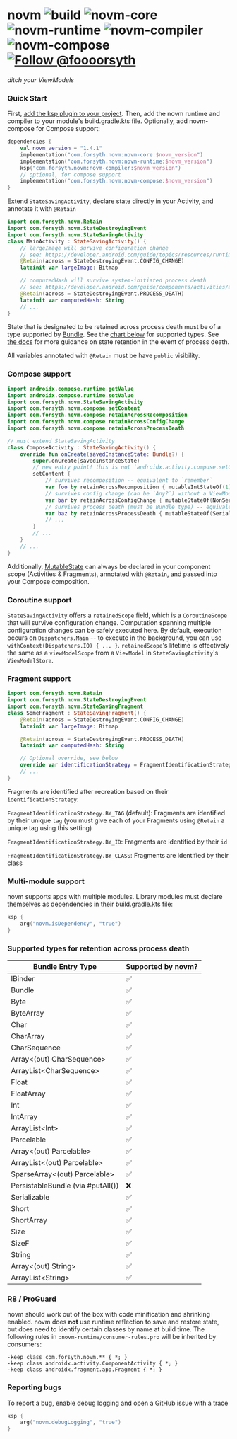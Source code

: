 # novm ![build](https://github.com/foooorsyth/novm/actions/workflows/build.yml/badge.svg) ![novm-core](https://img.shields.io/maven-central/v/com.forsyth.novm/novm-core?style=flat&label=novm-core&color=%236650a4&cacheSeconds=3600&link=https%3A%2F%2Fcentral.sonatype.com%2Fartifact%2Fcom.forsyth.novm%2Fnovm-core) ![novm-runtime](https://img.shields.io/maven-central/v/com.forsyth.novm/novm-runtime?style=flat&label=novm-runtime&color=blue&cacheSeconds=3600&link=https%3A%2F%2Fcentral.sonatype.com%2Fartifact%2Fcom.forsyth.novm%2Fnovm-runtime) ![novm-compiler](https://img.shields.io/maven-central/v/com.forsyth.novm/novm-compiler?style=flat&label=novm-compiler&color=orange&cacheSeconds=3600&link=https%3A%2F%2Fcentral.sonatype.com%2Fartifact%2Fcom.forsyth.novm%2Fnovm-compiler) ![novm-compose](https://img.shields.io/maven-central/v/com.forsyth.novm/novm-compose?style=flat&label=novm-compose&color=%23fcc603&cacheSeconds=3600&link=https%3A%2F%2Fcentral.sonatype.com%2Fartifact%2Fcom.forsyth.novm%2Fnovm-compose) [![Follow @foooorsyth](https://img.shields.io/twitter/follow/foooorsyth?style=social)](https://x.com/foooorsyth)

*ditch your ViewModels*

### Quick Start

First, [add the ksp plugin to your project](https://developer.android.com/build/migrate-to-ksp#add-ksp). 
Then, add the novm runtime and compiler to your module's build.gradle.kts file. Optionally, add 
novm-compose for Compose support:
```kotlin
dependencies {
    val novm_version = "1.4.1"
    implementation("com.forsyth.novm:novm-core:$novm_version")
    implementation("com.forsyth.novm:novm-runtime:$novm_version")
    ksp("com.forsyth.novm:novm-compiler:$novm_version")
    // optional, for compose support
    implementation("com.forsyth.novm:novm-compose:$novm_version")
}
```

Extend ```StateSavingActivity```, declare state directly in your Activity, and annotate it with ```@Retain```

```kotlin
import com.forsyth.novm.Retain
import com.forsyth.novm.StateDestroyingEvent
import com.forsyth.novm.StateSavingActivity
class MainActivity : StateSavingActivity() {
    // largeImage will survive configuration change
    // see: https://developer.android.com/guide/topics/resources/runtime-changes
    @Retain(across = StateDestroyingEvent.CONFIG_CHANGE)
    lateinit var largeImage: Bitmap 

    // computedHash will survive system-initiated process death
    // see: https://developer.android.com/guide/components/activities/activity-lifecycle#asem
    @Retain(across = StateDestroyingEvent.PROCESS_DEATH)
    lateinit var computedHash: String
    // ...
}
```

State that is designated to be retained across process death must be of a type supported by [Bundle](https://developer.android.com/reference/android/os/Bundle). 
See the [chart below](#Supported-types-for-retention-across-process-death) for supported types. See [the docs](https://developer.android.com/topic/libraries/architecture/saving-states#onsaveinstancestate) for more guidance on
state retention in the event of process death.

All variables annotated with ```@Retain``` must be have ```public``` visibility.

### Compose support

```kotlin
import androidx.compose.runtime.getValue
import androidx.compose.runtime.setValue
import com.forsyth.novm.StateSavingActivity
import com.forsyth.novm.compose.setContent
import com.forsyth.novm.compose.retainAcrossRecomposition
import com.forsyth.novm.compose.retainAcrossConfigChange
import com.forsyth.novm.compose.retainAcrossProcessDeath

// must extend StateSavingActivity
class ComposeActivity : StateSavingActivity() { 
    override fun onCreate(savedInstanceState: Bundle?) {
        super.onCreate(savedInstanceState)
        // new entry point! this is not `androidx.activity.compose.setContent`
        setContent {
            // survives recomposition -- equivalent to `remember`
            var foo by retainAcrossRecomposition { mutableIntStateOf(1) }
            // survives config change (can be `Any?`) without a ViewModel
            var bar by retainAcrossConfigChange { mutableStateOf(NonSerializableClass()) }
            // survives process death (must be Bundle type) -- equivalent to `rememberSaveable`
            var baz by retainAcrossProcessDeath { mutableStateOf(SerializableClass()) }
            // ... 
        }
        // ...
    }
    // ...
}
```

Additionally, [MutableState](https://developer.android.com/reference/kotlin/androidx/compose/runtime/MutableState)
can always be declared in your component scope (Activities & Fragments), annotated with ```@Retain```, and passed into your Compose composition.

### Coroutine support

```StateSavingActivity``` offers a ```retainedScope``` field, which is a ```CoroutineScope``` that will
survive configuration change. Computation spanning multiple configuration changes can be safely executed
here. By default, execution occurs on ```Dispatchers.Main``` -- to execute in the background, you can use
```withContext(Dispatchers.IO) { ... }```. ```retainedScope```'s lifetime is effectively the same as a
```viewModelScope``` from a ```ViewModel``` in ```StateSavingActivity```'s ```ViewModelStore```.

### Fragment support

```kotlin
import com.forsyth.novm.Retain
import com.forsyth.novm.StateDestroyingEvent
import com.forsyth.novm.StateSavingFragment
class SomeFragment : StateSavingFragment() {
    @Retain(across = StateDestroyingEvent.CONFIG_CHANGE)
    lateinit var largeImage: Bitmap

    @Retain(across = StateDestroyingEvent.PROCESS_DEATH)
    lateinit var computedHash: String

    // Optional override, see below
    override var identificationStrategy = FragmentIdentificationStrategy.BY_ID
    // ...
}
```

Fragments are identified after recreation based on their ```identificationStrategy```:

```FragmentIdentificationStrategy.BY_TAG``` (default): Fragments are identified by their unique ```tag``` (you must give each of your Fragments using ```@Retain``` a unique tag using this setting)

```FragmentIdentificationStrategy.BY_ID```: Fragments are identified by their ```id```

```FragmentIdentificationStrategy.BY_CLASS```: Fragments are identified by their class

### Multi-module support

novm supports apps with multiple modules. Library modules must declare themselves as dependencies in their build.gradle.kts file:
```kotlin
ksp {
    arg("novm.isDependency", "true")
}
```

### Supported types for retention across process death

| Bundle Entry Type                 | Supported by novm? |
|-----------------------------------|--------------------|
| IBinder                           | :white_check_mark: |
| Bundle                            | :white_check_mark: |
| Byte                              | :white_check_mark: |
| ByteArray                         | :white_check_mark: |
| Char                              | :white_check_mark: |
| CharArray                         | :white_check_mark: |
| CharSequence                      | :white_check_mark: |
| Array\<(out) CharSequence\>       | :white_check_mark: |
| ArrayList\<CharSequence\>         | :white_check_mark: |
| Float                             | :white_check_mark: |
| FloatArray                        | :white_check_mark: |
| Int                               | :white_check_mark: |
| IntArray                          | :white_check_mark: |
| ArrayList\<Int\>                  | :white_check_mark: |
| Parcelable                        | :white_check_mark: |
| Array\<(out) Parcelable\>         | :white_check_mark: |
| ArrayList\<(out) Parcelable\>     | :white_check_mark: |
| SparseArray\<(out) Parcelable\>   | :white_check_mark: |
| PersistableBundle (via #putAll()) | :x:                |
| Serializable                      | :white_check_mark: |
| Short                             | :white_check_mark: |
| ShortArray                        | :white_check_mark: |
| Size                              | :white_check_mark: |
| SizeF                             | :white_check_mark: |
| String                            | :white_check_mark: |
| Array\<(out) String\>             | :white_check_mark: |
| ArrayList\<String\>               | :white_check_mark: |

### R8 / ProGuard

novm should work out of the box with code minification and shrinking enabled. novm does **not** use 
runtime reflection to save and restore state, but does need to identify certain classes by name 
at build time. The following rules in ```:novm-runtime/consumer-rules.pro``` will be inherited 
by consumers:

```
-keep class com.forsyth.novm.** { *; }
-keep class androidx.activity.ComponentActivity { *; }
-keep class androidx.fragment.app.Fragment { *; }
```

### Reporting bugs

To report a bug, enable debug logging and open a GitHub issue with a trace

```kotlin
ksp {
    arg("novm.debugLogging", "true")
}
```